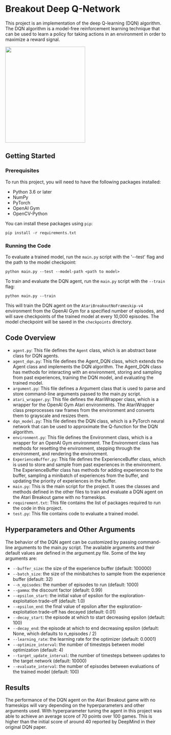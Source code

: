 # Breakout Deep Q-Network

This project is an implementation of the deep Q-learning (DQN) algorithm. The DQN algorithm is a model-free reinforcement learning technique that can be used to learn a policy for taking actions in an environment in order to maximize a reward signal.

<img src="https://miro.medium.com/max/640/1*jXpSVhjWRxgzDDKKVAQR8A.gif" width="250" height="300" />

## Getting Started

### Prerequisites

To run this project, you will need to have the following packages installed:

- Python 3.6 or later
- NumPy
- PyTorch
- OpenAI Gym
- OpenCV-Python

You can install these packages using `pip`:
```
pip install -r requirements.txt
```

### Running the Code
To evaluate a trained model, run the `main.py` script with the '--test' flag and the path to the model checkpoint:
```
python main.py --test --model-path <path to model>
```

To train and evaluate the DQN agent, run the `main.py` script with the `--train` flag:
```
python main.py --train
```

This will train the DQN agent on the `AtariBreakoutNoFrameskip-v4` environment from the OpenAI Gym for a specified number of episodes, and will save checkpoints of the trained model at every 10,000 episodes. The model checkpoint will be saved in the `checkpoints` directory.

## Code Overview

- `agent.py`: This file defines the `Agent` class, which is an abstract base class for DQN agents.
- `agent_dqn.py`: This file defines the Agent_DQN class, which extends the Agent class and implements the DQN algorithm. The Agent_DQN class has methods for interacting with an environment, storing and sampling from past experiences, training the DQN model, and evaluating the trained model.
- `argument.py`: This file defines a Argument class that is used to parse and store command-line arguments passed to the main.py script.
- `atari_wrapper.py`: This file defines the AtariWrapper class, which is a wrapper for the OpenAI Gym Atari environments. The AtariWrapper class preprocesses raw frames from the environment and converts them to grayscale and resizes them.
- `dqn_model.py`: This file defines the DQN class, which is a PyTorch neural network that can be used to approximate the Q-function for the DQN algorithm.
- `environment.py`: This file defines the Environment class, which is a wrapper for an OpenAI Gym environment. The Environment class has methods for resetting the environment, stepping through the environment, and rendering the environment.
- `ExperienceBuffer.py`: This file defines the ExperienceBuffer class, which is used to store and sample from past experiences in the environment. The ExperienceBuffer class has methods for adding experiences to the buffer, sampling a minibatch of experiences from the buffer, and updating the priority of experiences in the buffer.
- `main.py`: This is the main script for the project. It uses the classes and methods defined in the other files to train and evaluate a DQN agent on the Atari Breakout game with no frameskips.
- `requirement.txt`: This file contains the list of packages required to run the code in this project.
- `test.py`: This file contains code to evaluate a trained model.

## Hyperparameters and Other Arguments

The behavior of the DQN agent can be customized by passing command-line arguments to the main.py script. The available arguments and their default values are defined in the argument.py file. Some of the key arguments are:

- `--buffer_size`: the size of the experience buffer (default: 100000)
- `--batch_size`: the size of the minibatches to sample from the experience buffer (default: 32)
- `--n_episodes`: the number of episodes to run (default: 1000)
- `--gamma`: the discount factor (default: 0.99)
- `--epsilon_start`: the initial value of epsilon for the exploration-exploitation trade-off (default: 1.0)
- `--epsilon_end`: the final value of epsilon after the exploration-exploitation trade-off has decayed (default: 0.01)
- `--decay_start`: the episode at which to start decreasing epsilon (default: 100)
- `--decay_end`: the episode at which to end decreasing epsilon (default: None, which defaults to n_episodes / 2)
- `--learning_rate`: the learning rate for the optimizer (default: 0.0001)
- `--optimize_interval`: the number of timesteps between model optimization (default: 4)
- `--target_update_interval`: the number of timesteps between updates to the target network (default: 10000)
- `--evaluate_interval`: the number of episodes between evaluations of the trained model (default: 100)

## Results
The performance of the DQN agent on the Atari Breakout game with no frameskips will vary depending on the hyperparameters and other arguments used. With hyperparameter tuning the agent in this project was able to achieve an average score of 70 points over 100 games. This is higher than the initial score of around 40 reported by DeepMind in their original DQN paper.
